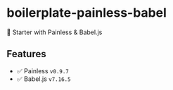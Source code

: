 # boilerplate-painless-babel

🍴 Starter with Painless & Babel.js

## Features

* :white_check_mark: Painless `v0.9.7`
* :white_check_mark: Babel.js `v7.16.5`
